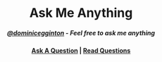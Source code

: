 <h1 align="center">
  Ask Me Anything
</h1>

<h5 align="center">
  <a href="http://github.com/dominicegginton">@dominicegginton</a> - Feel free to ask me anything
</h5>

<div align="center">
  <h4>
    <a href="https://github.com/dominicegginton/ama/issues/new">Ask A Question</a> |
    <a href="https://github.com/dominicegginton/ama/issues?q=is%3Aissue">Read Questions</a>
  </h4>
</div>
